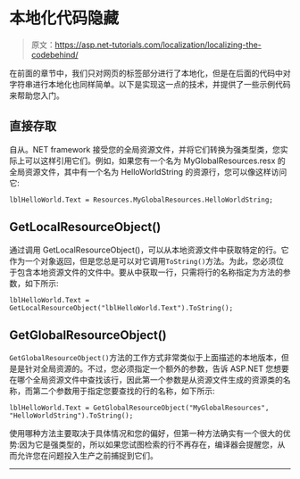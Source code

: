 # 本地化代码隐藏

> 原文：<https://asp.net-tutorials.com/localization/localizing-the-codebehind/>

在前面的章节中，我们只对网页的标签部分进行了本地化，但是在后面的代码中对字符串进行本地化也同样简单。以下是实现这一点的技术，并提供了一些示例代码来帮助您入门。

## 直接存取

自从。NET framework 接受您的全局资源文件，并将它们转换为强类型类，您实际上可以这样引用它们。例如，如果您有一个名为 MyGlobalResources.resx 的全局资源文件，其中有一个名为 HelloWorldString 的资源行，您可以像这样访问它:

```
lblHelloWorld.Text = Resources.MyGlobalResources.HelloWorldString;
```

## GetLocalResourceObject()

通过调用 GetLocalResourceObject()，可以从本地资源文件中获取特定的行。它作为一个对象返回，但是您总是可以对它调用`ToString()`方法。为此，您必须位于包含本地资源文件的文件中。要从中获取一行，只需将行的名称指定为方法的参数，如下所示:

<input type="hidden" name="IL_IN_ARTICLE">

```
lblHelloWorld.Text = GetLocalResourceObject("lblHelloWorld.Text").ToString();
```

## GetGlobalResourceObject()

`GetGlobalResourceObject()`方法的工作方式非常类似于上面描述的本地版本，但是是针对全局资源的。不过，您必须指定一个额外的参数，告诉 ASP.NET 您想要在哪个全局资源文件中查找该行，因此第一个参数是从资源文件生成的资源类的名称，而第二个参数用于指定您要查找的行的名称，如下所示:

```
lblHelloWorld.Text = GetGlobalResourceObject("MyGlobalResources", "HelloWorldString").ToString();
```

使用哪种方法主要取决于具体情况和您的偏好，但第一种方法确实有一个很大的优势:因为它是强类型的，所以如果您试图检索的行不再存在，编译器会提醒您，从而允许您在问题投入生产之前捕捉到它们。

* * *